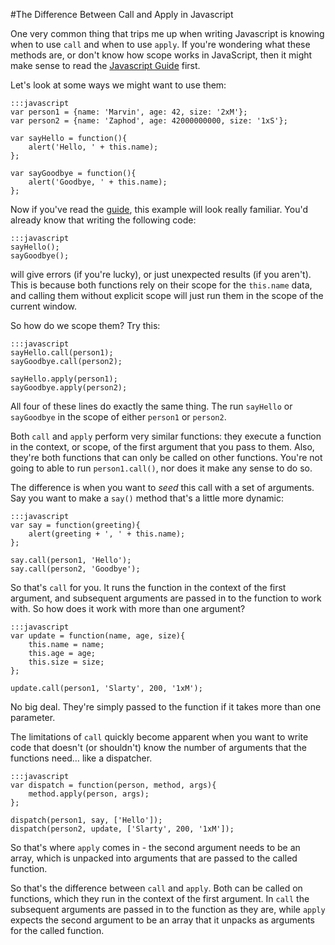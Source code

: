 <!--
~~~
title: "The Difference between Call and Apply in Javascript"
slug: /javascript-difference-between-call-apply
date: 2012-01-09
publish: yes
tags: [javascript]
~~~
-->

#The Difference Between Call and Apply in Javascript

One very common thing that trips me up when writing Javascript is knowing when to use `call` and when to use `apply`. If you're wondering what these methods are, or don't know how scope works in JavaScript, then it might make sense to read the [Javascript Guide][guide] first.

Let's look at some ways we might want to use them:

    :::javascript
    var person1 = {name: 'Marvin', age: 42, size: '2xM'};
    var person2 = {name: 'Zaphod', age: 42000000000, size: '1xS'};
    
    var sayHello = function(){
        alert('Hello, ' + this.name);
    };

    var sayGoodbye = function(){
        alert('Goodbye, ' + this.name);
    };

Now if you've read the [guide][guide], this example will look really familiar. You'd already know that writing the following code:

    :::javascript
    sayHello();
    sayGoodbye();

will give errors (if you're lucky), or just unexpected results (if you aren't). This is because both functions rely on their scope for the `this.name` data, and calling them without explicit scope will just run them in the scope of the current window. 

So how do we scope them? Try this:

    :::javascript
    sayHello.call(person1);
    sayGoodbye.call(person2);
    
    sayHello.apply(person1);
    sayGoodbye.apply(person2);

All four of these lines do exactly the same thing. The run `sayHello` or `sayGoodbye` in the scope of either `person1` or `person2`. 

Both `call` and `apply` perform very similar functions: they execute a function in the context, or scope, of the first argument that you pass to them. Also, they're both functions that can only be called on other functions. You're not going to able to run `person1.call()`, nor does it make any sense to do so. 

The difference is when you want to *seed* this call with a set of arguments. Say you want to make a `say()` method that's a little more dynamic:

    :::javascript
    var say = function(greeting){
        alert(greeting + ', ' + this.name);
    };
    
    say.call(person1, 'Hello');
    say.call(person2, 'Goodbye');

So that's `call` for you. It runs the function in the context of the first argument, and subsequent arguments are passed in to the function to work with. So how does it work with more than one argument?

    :::javascript
    var update = function(name, age, size){
        this.name = name;
        this.age = age;
        this.size = size;
    };

    update.call(person1, 'Slarty', 200, '1xM');

No big deal. They're simply passed to the function if it takes more than one parameter. 

The limitations of `call` quickly become apparent when you want to write code that doesn't (or shouldn't) know the number of arguments that the functions need… like a dispatcher.

    :::javascript
    var dispatch = function(person, method, args){
        method.apply(person, args);
    };

    dispatch(person1, say, ['Hello']);
    dispatch(person2, update, ['Slarty', 200, '1xM']);

So that's where `apply` comes in - the second argument needs to be an array, which is unpacked into arguments that are passed to the called function.

So that's the difference between `call` and `apply`. Both can be called on functions, which they run in the context of the first argument. In `call` the subsequent arguments are passed in to the function as they are, while `apply` expects the second argument to be an array that it unpacks as arguments for the called function. 


[guide]: http://hangar.runway7.net/javascript-guide-to-objects-functions-scope-prototpyes-closures
